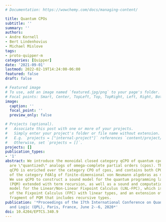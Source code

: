 ```yaml
---
# Documentation: https://wowchemy.com/docs/managing-content/

title: Quantum CPOs
subtitle: ''
summary: ''
authors:
- Andre Kornell
- Bert Lindenhovius
- Michael Mislove
tags:
- proto-quipper-m
categories: [Quipper]
date: '2021-09-01'
lastmod: 2022-02-19T14:24:00-06:00
featured: false
draft: false

# Featured image
# To use, add an image named `featured.jpg/png` to your page's folder.
# Focal points: Smart, Center, TopLeft, Top, TopRight, Left, Right, BottomLeft, Bottom, BottomRight.
image:
  caption: ''
  focal_point: ''
  preview_only: false

# Projects (optional).
#   Associate this post with one or more of your projects.
#   Simply enter your project's folder or file name without extension.
#   E.g. `projects = ["internal-project"]` references `content/project/deep-learning/index.md`.
#   Otherwise, set `projects = []`.
projects: []
publication_types:
- '1'
abstract: We introduce the monoidal closed category qCPO of quantum cpos, whose objects
  are \"quantized\" analogs of omega-complete partial orders (cpos). The category
  qCPO is enriched over the category CPO of cpos, and contains both CPO, and the opposite
  of the category FdAlg of finite-dimensional von Neumann algebras as monoidal subcategories.
  We use qCPO to construct a sound model for the quantum programming language Proto-Quipper-M
  (PQM) extended with term recursion, as well as a sound and computationally adequate
  model for the Linear/Non-Linear Fixpoint Calculus (LNL-FPC), which is both an extension
  of the Fixpoint Calculus (FPC) with linear types, and an extension of a circuit-free
  fragment of PQM that includes recursive types.
publication: '*Proceedings of the 17th International Conference on Quantum Physics
  and Logic (QPL), Paris, France, June 2--6, 2020*'
doi: 10.4204/EPTCS.340.9
---
```


